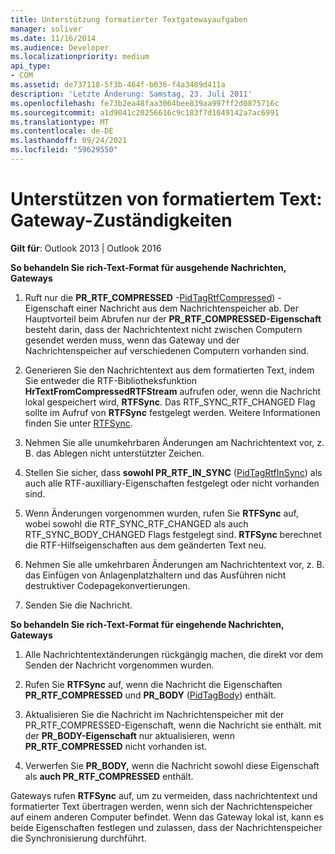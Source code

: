 ```yaml
---
title: Unterstützung formatierter Textgatewayaufgaben
manager: soliver
ms.date: 11/16/2014
ms.audience: Developer
ms.localizationpriority: medium
api_type:
- COM
ms.assetid: de737118-5f3b-464f-b036-f4a3489d411a
description: 'Letzte Änderung: Samstag, 23. Juli 2011'
ms.openlocfilehash: fe73b2ea48faa3064bee839aa997ff2d0875716c
ms.sourcegitcommit: a1d9041c20256616c9c183f7d1049142a7ac6991
ms.translationtype: MT
ms.contentlocale: de-DE
ms.lasthandoff: 09/24/2021
ms.locfileid: "59629550"
---
```

# <a name="supporting-formatted-text-gateway-responsibilities"></a>Unterstützen von formatiertem Text: Gateway-Zuständigkeiten

  
  
**Gilt für**: Outlook 2013 | Outlook 2016 
  
 **So behandeln Sie rich-Text-Format für ausgehende Nachrichten, Gateways**
  
1. Ruft nur die **PR_RTF_COMPRESSED** -[PidTagRtfCompressed](pidtagrtfcompressed-canonical-property.md)) -Eigenschaft einer Nachricht aus dem Nachrichtenspeicher ab. Der Hauptvorteil beim Abrufen nur der **PR_RTF_COMPRESSED-Eigenschaft** besteht darin, dass der Nachrichtentext nicht zwischen Computern gesendet werden muss, wenn das Gateway und der Nachrichtenspeicher auf verschiedenen Computern vorhanden sind. 
    
2. Generieren Sie den Nachrichtentext aus dem formatierten Text, indem Sie entweder die RTF-Bibliotheksfunktion **HrTextFromCompressedRTFStream** aufrufen oder, wenn die Nachricht lokal gespeichert wird, **RTFSync**. Das RTF_SYNC_RTF_CHANGED Flag sollte im Aufruf von **RTFSync** festgelegt werden. Weitere Informationen finden Sie unter [RTFSync](rtfsync.md).
    
3. Nehmen Sie alle unumkehrbaren Änderungen am Nachrichtentext vor, z. B. das Ablegen nicht unterstützter Zeichen. 
    
4. Stellen Sie sicher, dass **sowohl PR_RTF_IN_SYNC** ([PidTagRtfInSync](pidtagrtfinsync-canonical-property.md)) als auch alle RTF-auxilliary-Eigenschaften festgelegt oder nicht vorhanden sind.
    
5. Wenn Änderungen vorgenommen wurden, rufen Sie **RTFSync** auf, wobei sowohl die RTF_SYNC_RTF_CHANGED als auch RTF_SYNC_BODY_CHANGED Flags festgelegt sind. **RTFSync** berechnet die RTF-Hilfseigenschaften aus dem geänderten Text neu. 
    
6. Nehmen Sie alle umkehrbaren Änderungen am Nachrichtentext vor, z. B. das Einfügen von Anlagenplatzhaltern und das Ausführen nicht destruktiver Codepagekonvertierungen.
    
7. Senden Sie die Nachricht.
    
 **So behandeln Sie rich-Text-Format für eingehende Nachrichten, Gateways**
  
1. Alle Nachrichtentextänderungen rückgängig machen, die direkt vor dem Senden der Nachricht vorgenommen wurden. 
    
2. Rufen Sie **RTFSync** auf, wenn die Nachricht die Eigenschaften **PR_RTF_COMPRESSED** und **PR_BODY** ([PidTagBody](pidtagbody-canonical-property.md)) enthält. 
    
3. Aktualisieren Sie die Nachricht im  Nachrichtenspeicher mit der PR_RTF_COMPRESSED-Eigenschaft, wenn die Nachricht sie enthält. mit der **PR_BODY-Eigenschaft** nur aktualisieren, wenn **PR_RTF_COMPRESSED** nicht vorhanden ist. 
    
4. Verwerfen Sie **PR_BODY,** wenn die Nachricht sowohl diese Eigenschaft als **auch PR_RTF_COMPRESSED** enthält.
    
Gateways rufen **RTFSync** auf, um zu vermeiden, dass nachrichtentext und formatierter Text übertragen werden, wenn sich der Nachrichtenspeicher auf einem anderen Computer befindet. Wenn das Gateway lokal ist, kann es beide Eigenschaften festlegen und zulassen, dass der Nachrichtenspeicher die Synchronisierung durchführt. 
  

